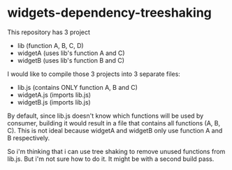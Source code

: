 # widgets-dependency-treeshaking

This repository has 3 project

- lib (function A, B, C, D)
- widgetA (uses lib's function A and C)
- widgetB (uses lib's function B and C)

I would like to compile those 3 projects into 3 separate files:
- lib.js (contains ONLY function A, B and C)
- widgetA.js (imports lib.js)
- widgetB.js (imports lib.js)

By default, since lib.js doesn't know which functions will be used by consumer, building it would result in a file that contains all functions (A, B, C). This is not ideal because widgetA and widgetB only use function A and B respectively.

So i'm thinking that i can use tree shaking to remove unused functions from lib.js. But i'm not sure how to do it. It might be with a second build pass.

